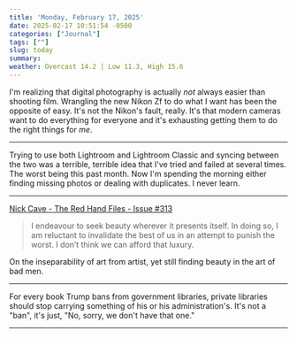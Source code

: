 ```yaml
---
title: 'Monday, February 17, 2025'
date: 2025-02-17 10:51:54 -0500
categories: ["Journal"]
tags: [""]
slug: today
summary: 
weather: Overcast 14.2 | Low 11.3, High 15.6
---
```


I'm realizing that digital photography is actually _not_ always easier than shooting film. Wrangling the new Nikon Zf to do what I want has been the opposite of easy. It's not the Nikon's fault, really. It's that modern cameras want to do everything for everyone and it's exhausting getting them to do the right things for _me_.

----

Trying to use both Lightroom and Lightroom Classic and syncing between the two was a terrible, terrible idea that I've tried and failed at several times. The worst being this past month. Now I'm spending the morning either finding missing photos or dealing with duplicates. I never learn.

----

[Nick Cave - The Red Hand Files - Issue #313](https://www.theredhandfiles.com/kanye-art-artist/)
> I endeavour to seek beauty wherever it presents itself. In doing so, I am reluctant to invalidate the best of us in an attempt to punish the worst. I don’t think we can afford that luxury.

On the inseparability of art from artist, yet still finding beauty in the art of bad men.

----

For every book Trump bans from government libraries, private libraries should stop carrying something of his or his administration's. It's not a "ban", it's just, "No, sorry, we don't have that one."

----


